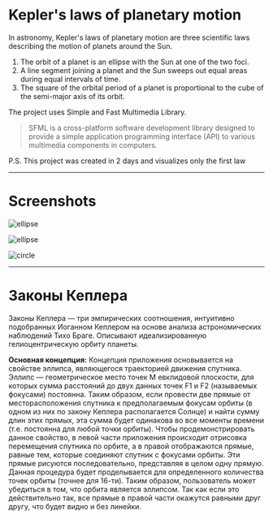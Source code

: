 # Kepler's laws of planetary motion

In astronomy, Kepler's laws of planetary motion are three scientific laws describing the motion of planets around the Sun.
1. The orbit of a planet is an ellipse with the Sun at one of the two foci.
2. A line segment joining a planet and the Sun sweeps out equal areas during equal intervals of time.
3. The square of the orbital period of a planet is proportional to the cube of the semi-major axis of its orbit.


The project uses Simple and Fast Multimedia Library.
>SFML is a cross-platform software development library designed to provide a simple application programming interface (API) to various multimedia components in computers.

P.S. This project was created in 2 days and visualizes only the first law

***

# Screenshots

![ellipse](https://cldup.com/HqbKLfxhkr.PNG)

![ellipse](https://cldup.com/cmBmcEsIWa.PNG)

![circle](https://cldup.com/L_XIfXjfjB.PNG)

***

# Законы Кеплера

Законы Кеплера — три эмпирических соотношения, интуитивно подобранных Иоганном Кеплером на основе анализа астрономических наблюдений Тихо Браге. Описывают идеализированную гелиоцентрическую орбиту планеты.

**Основная концепция:**
Концепция приложения основывается на свойстве эллипса, являющегося траекторией движения спутника. Эллипс — геометрическое место точек M евклидовой плоскости, для которых сумма расстояний до двух данных точек F1 и F2 (называемых фокусами) постоянна. Таким образом, если провести две прямые от месторасположения спутника к предполагаемым фокусам орбиты (в одном из них по закону Кеплера располагается Солнце) и найти сумму длин этих прямых, эта сумма будет одинакова во все моменты времени (т.е. постоянна для любой точки орбиты).
Чтобы продемонстрировать данное свойство, в левой части приложения происходит отрисовка перемещения спутника по орбите, а в правой отображаются прямые, равные тем, которые соединяют спутник с фокусами орбиты. Эти прямые рисуются последовательно, представляя в целом одну прямую. Данная процедура будет проделывается для определенного количества точек орбиты (точнее для 16-ти). Таким образом, пользователь может убедиться в том, что орбита является эллипсом. Так как если это действительно так, все прямые в правой части окажутся равными друг другу, что будет видно и без линейки.
